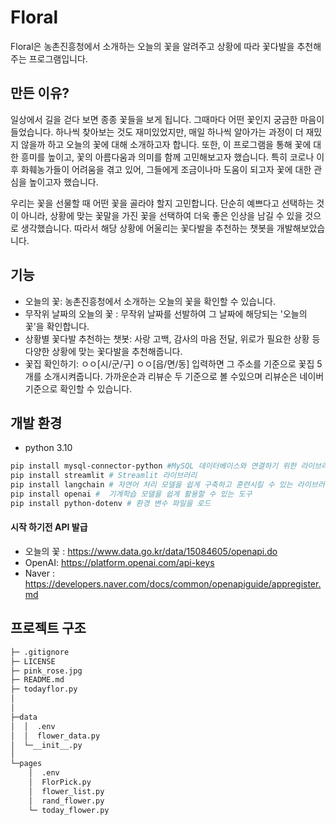 # Floral
Floral은 농촌진흥청에서 소개하는 오늘의 꽃을 알려주고 상황에 따라 꽃다발을 추천해주는 프로그램입니다.

## 만든 이유?
일상에서 길을 걷다 보면 종종 꽃들을 보게 됩니다. 그때마다 어떤 꽃인지 궁금한 마음이 들었습니다. 하나씩 찾아보는 것도 재미있었지만, 매일 하나씩 알아가는 과정이 더 재밌지 않을까 하고 오늘의 꽃에 대해 소개하고자 합니다.
또한, 이 프로그램을 통해 꽃에 대한 흥미를 높이고, 꽃의 아름다움과 의미를 함께 고민해보고자 했습니다. 특히 코로나 이후 화훼농가들이 어려움을 겪고 있어, 그들에게 조금이나마 도움이 되고자 꽃에 대한 관심을 높이고자 했습니다.

우리는 꽃을 선물할 때 어떤 꽃을 골라야 할지 고민합니다. 단순히 예쁘다고 선택하는 것이 아니라, 상황에 맞는 꽃말을 가진 꽃을 선택하여 더욱 좋은 인상을 남길 수 있을 것으로 생각했습니다. 
따라서 해당 상황에 어울리는 꽃다발을 추천하는 챗봇을 개발해보았습니다.

## 기능
- 오늘의 꽃: 농촌진흥청에서 소개하는 오늘의 꽃을 확인할 수 있습니다.
- 무작위 날짜의 오늘의 꽃 : 무작위 날짜를 선발하여 그 날짜에 해당되는 '오늘의 꽃'을 확인합니다.
- 상황별 꽃다발 추천하는 챗봇: 사랑 고백, 감사의 마음 전달, 위로가 필요한 상황 등 다양한 상황에 맞는 꽃다발을 추천해줍니다.
- 꽃집 확인하기: ㅇㅇ[시/군/구] ㅇㅇ[읍/면/동] 입력하면 그 주소를 기준으로 꽃집 5개를 소개시켜줍니다. 가까운순과 리뷰순 두 기준으로 볼 수있으며 리뷰순은 네이버 기준으로 확인할 수 있습니다. 

## 개발 환경
- python 3.10
```bash
pip install mysql-connector-python #MySQL 데이터베이스와 연결하기 위한 라이브러리
pip install streamlit # Streamlit 라이브러리
pip install langchain # 자연어 처리 모델을 쉽게 구축하고 훈련시킬 수 있는 라이브러리
pip install openai #  기계학습 모델을 쉽게 활용할 수 있는 도구
pip install python-dotenv # 환경 변수 파일을 로드
```
#### 시작 하기전 API 발급
- 오늘의 꽃 : https://www.data.go.kr/data/15084605/openapi.do  
- OpenAI: https://platform.openai.com/api-keys 
- Naver : https://developers.naver.com/docs/common/openapiguide/appregister.md


## 프로젝트 구조
```bash
├─ .gitignore
├─ LICENSE
├─ pink_rose.jpg
├─ README.md
├─ todayflor.py
│ 
│  
├─data
│  │  .env
│  │  flower_data.py
│  └─__init__.py
│          
└─pages
    │  .env
    │  FlorPick.py
    │  flower_list.py
    │  rand_flower.py
    └─ today_flower.py
```





